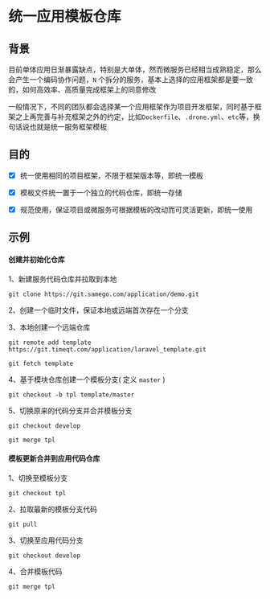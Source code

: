 # 统一应用模板仓库

## 背景
目前单体应用日渐暴露缺点，特别是大单体，然而微服务已经相当成熟稳定，那么会产生一个编码协作问题，`N` 个拆分的服务，基本上选择的应用框架都是要一致的，如何高效率、高质量完成框架上的同意修改

一般情况下，不同的团队都会选择某一个应用框架作为项目开发框架，同时基于框架之上再完善与补充框架之外的约定，比如`Dockerfile`、`.drone.yml`、`etc`等，换句话说也就是统一服务框架模板

## 目的

- [x] 统一使用相同的项目框架，不限于框架版本等，即统一模板

- [x] 模板文件统一置于一个独立的代码仓库，即统一存储

- [x] 规范使用，保证项目或微服务可根据模板的改动而可灵活更新，即统一使用

## 示例

#### 创建并初始化仓库

1、新建服务代码仓库并拉取到本地

```shell
git clone https://git.samego.com/application/demo.git
```

2、创建一个临时文件，保证本地或远端首次存在一个分支

3、本地创建一个远端仓库

```shell
git remote add template https://git.timeqt.com/application/laravel_template.git

git fetch template
```

4、基于模块仓库创建一个模板分支( 定义 `master` )

```shell
git checkout -b tpl template/master
```

5、切换原来的代码分支并合并模板分支

```shell
git checkout develop

git merge tpl
```


#### 模板更新合并到应用代码仓库

1、切换至模板分支

```shell
git checkout tpl
```

2、拉取最新的模板分支代码

```shell
git pull
```

3、切换至应用代码分支

```shell
git checkout develop
```

4、合并模板代码

```shell
git merge tpl
```
